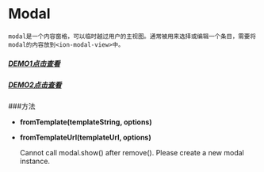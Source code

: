 # Modal

    modal是一个内容窗格，可以临时越过用户的主视图。通常被用来选择或编辑一个条目，需要将modal的内容放到<ion-modal-view>中。
    
##### [DEMO1点击查看](http://xinhualufang-org.github.io/ionic/Components-Modal/demo1.html)

##### [DEMO2点击查看](http://xinhualufang-org.github.io/ionic/Components-Modal/demo2.html)

###方法

* **fromTemplate(templateString, options)**


* **fromTemplateUrl(templateUrl, options)**


    Cannot call modal.show() after remove(). Please create a new modal instance.
